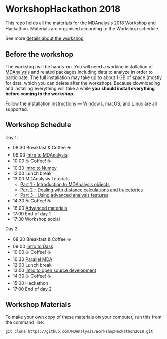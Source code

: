 # WorkshopHackathon 2018

This repo holds all the materials for the MDAnalysis 2018 Workshop and Hackathon.
Materials are organised according to the Workshop schedule.

See more [details about the workshop](https://github.com/MDAnalysis/WorkshopHackathon2018/tree/master/00_WorkshopDetails)

## Before the workshop

The workshop will be hands-on. You will need a working installation of
[MDAnalysis](https://www.mdanalysis.org) and related packages
including data to analyze in order to participate. The full
installation may take up to about 1 GB of space (mostly for data,
which you can delete after the workshop). Because downloading and
installing everything will take a while **you should install
everything before coming to the workshop**.

Follow the [installation instructions](INSTALL.md) — Windows, macOS, and
Linux are all supported.




## Workshop Schedule

Day 1:
 - 08:30 Breakfast & Coffee ☕
 - 09:00 [Intro to MDAnalysis](01_IntroToMDAnalysis)
 - 10:00 ☕ Coffee! ☕
 - 10:30 [Intro to Numpy](02_IntroToNumpy)
 - 12:00 Lunch break
 - 13:00 MDAnalysis Tutorials
   - [Part 1 - Introduction to MDAnalysis objects](03_Tutorial1)
   - [Part 2 - Dealing with distance calculations and trajectories](04_Tutorial2)
   - [Part 3 - Using advanced analysis features](05_Tutorial3)
 - 14:30 ☕ Coffee! ☕
 - 16:00 [Advanced materials](06_AdvancedTutorials)
 - 17:00 End of day 1
 - 17:30 Workshop social 
 
Day 2:
 - 08:30 Breakfast & Coffee ☕
 - 09:00 [Intro to Dask](07_DaskTutorial)
 - 10:00 ☕ Coffee! ☕
 - 10:30 [Parallel MDA](08_PMDATutorial)
 - 12:00 Lunch break
 - 13:00 [Intro to open source development](09_DevelopmentTutorial)
 - 14:30 ☕ Coffee! ☕
 - 15:00 Hackathon
 - 17:00 End of day 2
 
## Workshop Materials

To make your own copy of these materials on your computer, run this from the command line:
```
git clone https://github.com/MDAnalysis/WorkshopHackathon2018.git
```
